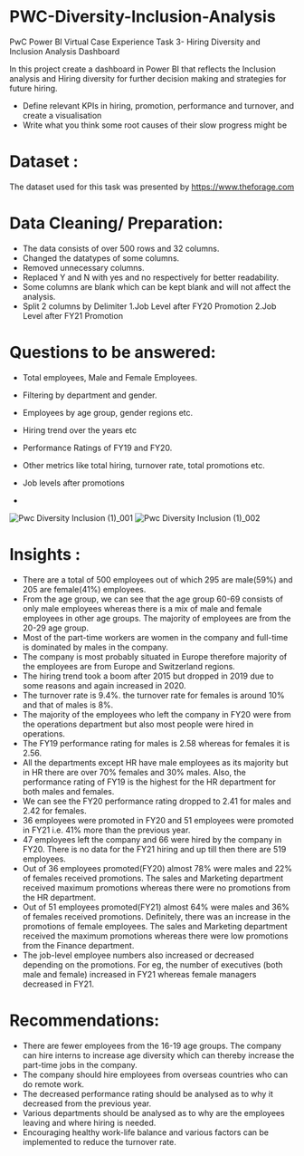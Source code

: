 # PWC-Diversity-Inclusion-Analysis
PwC Power BI Virtual Case Experience Task 3- Hiring Diversity and Inclusion Analysis Dashboard
  
  
In this project create a dashboard in Power BI that reflects the Inclusion analysis and Hiring diversity for further decision making and strategies for future hiring.

- Define relevant KPIs in hiring, promotion, performance and turnover, and create a visualisation
- Write what you think some root causes of their slow progress might be

# Dataset :
The dataset used for this task was presented by https://www.theforage.com

# Data Cleaning/ Preparation:

- The data consists of over 500 rows and 32 columns.
- Changed the datatypes of some columns.
- Removed unnecessary columns.
- Replaced Y and N with yes and no respectively for better readability.
- Some columns are blank which can be kept blank and will not affect the analysis.
- Split 2 columns by Delimiter 1.Job Level after FY20 Promotion 2.Job Level after FY21 Promotion

# Questions to be answered:
- Total employees, Male and Female Employees.
- Filtering by department and gender.
- Employees by age group, gender regions etc.
- Hiring trend over the years etc
- Performance Ratings of FY19 and FY20.
- Other metrics like total hiring, turnover rate, total promotions etc.
- Job levels after promotions

- 
![Pwc Diversity   Inclusion (1)_001](https://github.com/Bhagyaak47/PWC-Diversity-Inclusion-Analysis/assets/152842490/69c87dd8-66ac-4f61-98c9-5a57bac07065)
![Pwc Diversity   Inclusion (1)_002](https://github.com/Bhagyaak47/PWC-Diversity-Inclusion-Analysis/assets/152842490/d693987b-5a65-428e-9afd-46ba88ffda00)


# Insights :
- There are a total of 500 employees out of which 295 are male(59%) and 205 are female(41%) employees.
- From the age group, we can see that the age group 60-69 consists of only male employees whereas there is a mix of male and female employees in other age groups. The majority of employees are from the 20-29 age group.
- Most of the part-time workers are women in the company and full-time is dominated by males in the company.
- The company is most probably situated in Europe therefore majority of the employees are from Europe and Switzerland regions.
- The hiring trend took a boom after 2015 but dropped in 2019 due to some reasons and again increased in 2020.
- The turnover rate is 9.4%. the turnover rate for females is around 10% and that of males is 8%.
- The majority of the employees who left the company in FY20 were from the operations department but also most people were hired in operations.
- The FY19 performance rating for males is 2.58 whereas for females it is 2.56.
- All the departments except HR have male employees as its majority but in HR there are over 70% females and 30% males. Also, the performance rating of FY19 is the highest for the HR department for both males and females.
- We can see the FY20 performance rating dropped to 2.41 for males and 2.42 for females.
- 36 employees were promoted in FY20 and 51 employees were promoted in FY21 i.e. 41% more than the previous year.
- 47 employees left the company and 66 were hired by the company in FY20. There is no data for the FY21 hiring and up till then there are 519 employees.
- Out of 36 employees promoted(FY20) almost 78% were males and 22% of females received promotions. The sales and Marketing department received maximum promotions whereas there were no promotions from the HR department.
- Out of 51 employees promoted(FY21) almost 64% were males and 36% of females received promotions. Definitely, there was an increase in the promotions of female employees. The sales and Marketing department received the maximum promotions whereas there were low promotions from the Finance department.
- The job-level employee numbers also increased or decreased depending on the promotions. For eg, the number of executives (both male and female) increased in FY21 whereas female managers decreased in FY21.

# Recommendations:
- There are fewer employees from the 16-19 age groups. The company can hire interns to increase age diversity which can thereby increase the part-time jobs in the company.
- The company should hire employees from overseas countries who can do remote work.
- The decreased performance rating should be analysed as to why it decreased from the previous year.
- Various departments should be analysed as to why are the employees leaving and where hiring is needed.
- Encouraging healthy work-life balance and various factors can be implemented to reduce the turnover rate.
